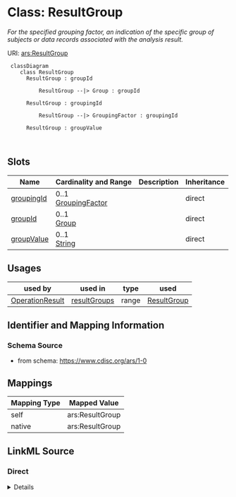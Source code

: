 # Class: ResultGroup


_For the specified grouping factor, an indication of the specific group of subjects or data records associated with the analysis result._





URI: [ars:ResultGroup](https://www.cdisc.org/ars/1-0/ResultGroup)



```mermaid
 classDiagram
    class ResultGroup
      ResultGroup : groupId
        
          ResultGroup --|> Group : groupId
        
      ResultGroup : groupingId
        
          ResultGroup --|> GroupingFactor : groupingId
        
      ResultGroup : groupValue
        
      
```




<!-- no inheritance hierarchy -->


## Slots

| Name | Cardinality and Range | Description | Inheritance |
| ---  | --- | --- | --- |
| [groupingId](groupingId.md) | 0..1 <br/> [GroupingFactor](GroupingFactor.md) |  | direct |
| [groupId](groupId.md) | 0..1 <br/> [Group](Group.md) |  | direct |
| [groupValue](groupValue.md) | 0..1 <br/> [String](String.md) |  | direct |





## Usages

| used by | used in | type | used |
| ---  | --- | --- | --- |
| [OperationResult](OperationResult.md) | [resultGroups](resultGroups.md) | range | [ResultGroup](ResultGroup.md) |






## Identifier and Mapping Information







### Schema Source


* from schema: https://www.cdisc.org/ars/1-0





## Mappings

| Mapping Type | Mapped Value |
| ---  | ---  |
| self | ars:ResultGroup |
| native | ars:ResultGroup |





## LinkML Source

<!-- TODO: investigate https://stackoverflow.com/questions/37606292/how-to-create-tabbed-code-blocks-in-mkdocs-or-sphinx -->

### Direct

<details>
```yaml
name: ResultGroup
description: For the specified grouping factor, an indication of the specific group
  of subjects or data records associated with the analysis result.
from_schema: https://www.cdisc.org/ars/1-0
rank: 1000
slots:
- groupingId
- groupId
- groupValue

```
</details>

### Induced

<details>
```yaml
name: ResultGroup
description: For the specified grouping factor, an indication of the specific group
  of subjects or data records associated with the analysis result.
from_schema: https://www.cdisc.org/ars/1-0
rank: 1000
attributes:
  groupingId:
    name: groupingId
    from_schema: https://www.cdisc.org/ars/1-0
    rank: 1000
    alias: groupingId
    owner: ResultGroup
    domain_of:
    - OrderedGroupingFactor
    - ResultGroup
    range: GroupingFactor
    inlined: false
  groupId:
    name: groupId
    from_schema: https://www.cdisc.org/ars/1-0
    rank: 1000
    alias: groupId
    owner: ResultGroup
    domain_of:
    - ResultGroup
    range: Group
    inlined: false
  groupValue:
    name: groupValue
    from_schema: https://www.cdisc.org/ars/1-0
    rank: 1000
    alias: groupValue
    owner: ResultGroup
    domain_of:
    - ResultGroup
    range: string

```
</details>